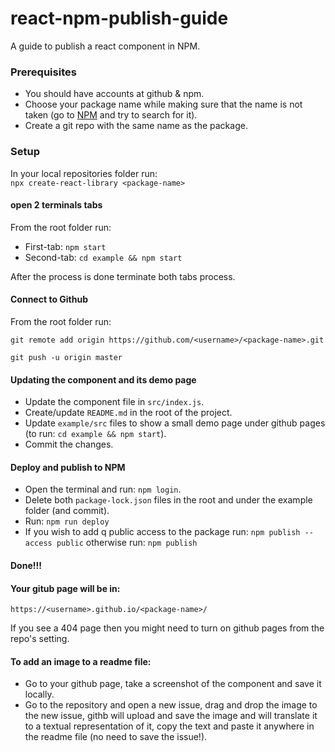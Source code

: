 # react-npm-publish-guide
A guide to publish a react component in NPM.

### Prerequisites
- You should have accounts at github & npm.
- Choose your package name while making sure that the name is not taken (go to [NPM](https://www.npmjs.com/) and try to search for it).
- Create a git repo with the same name as the package.

### Setup
In your local repositories folder run:\
`npx create-react-library <package-name>`

#### open 2 terminals tabs
From the root folder run:
- First-tab: `npm start`
- Second-tab: `cd example && npm start`

After the process is done terminate both tabs process.

#### Connect to Github
From the root folder run:

`git remote add origin https://github.com/<username>/<package-name>.git`


`git push -u origin master`

#### Updating the component and its demo page
- Update the component file in `src/index.js`.
- Create/update `README.md` in the root of the project.
- Update `example/src` files to show a small demo page under github pages (to run: `cd example && npm start`).
- Commit the changes.

#### Deploy and publish to NPM
- Open the terminal and run: `npm login`.
- Delete both `package-lock.json` files in the root and under the example folder (and commit).
- Run: `npm run deploy`
- If you wish to add q public access to the package run:
`npm publish --access public`
otherwise run: `npm publish`

#### Done!!!

#### Your gitub page will be in:
`https://<username>.github.io/<package-name>/`

If you see a 404 page then you might need to turn on github pages from the repo's setting.

#### To add an image to a readme file:
- Go to your github page, take a screenshot of the component and save it locally.
- Go to the repository and open a new issue, drag and drop the image to the new issue, 
githb will upload and save the image and will translate it to a textual representation of it, 
copy the text and paste it anywhere in the readme file (no need to save the issue!).
